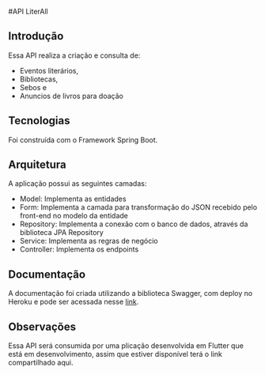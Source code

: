 #API LiterAll
## Introdução
Essa API realiza a criação e consulta de:
- Eventos literários, 
- Bibliotecas, 
- Sebos e 
- Anuncios de livros para doação

## Tecnologias
Foi construída com o Framework Spring Boot.

## Arquitetura
A aplicação possui as seguintes camadas:
- Model: Implementa as entidades
- Form: Implementa a camada para transformação do JSON recebido pelo front-end no modelo da entidade
- Repository: Implementa a conexão com o banco de dados, através da biblioteca JPA Repository
- Service: Implementa as regras de negócio
- Controller: Implementa os endpoints

## Documentação
A documentação foi criada utilizando a biblioteca Swagger, com deploy no Heroku e pode ser acessada nesse [link](https://literall.herokuapp.com/swagger-ui.html).

## Observações
Essa API será consumida por uma plicação desenvolvida em Flutter que está em desenvolvimento, assim que estiver disponível terá o link compartilhado aqui.
